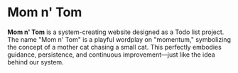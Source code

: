 # Mom n' Tom

**Mom n' Tom** is a system-creating website designed as a Todo list project. The name "Mom n' Tom" is a playful wordplay on "momentum," symbolizing the concept of a mother cat chasing a small cat. This perfectly embodies guidance, persistence, and continuous improvement—just like the idea behind our system.